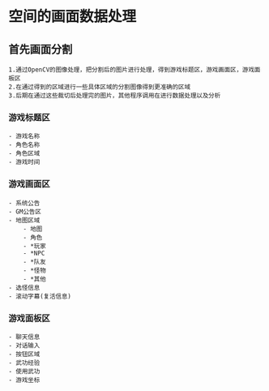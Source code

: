 # 空间的画面数据处理
## 首先画面分割
    1.通过OpenCV的图像处理，把分割后的图片进行处理，得到游戏标题区，游戏画面区，游戏面板区
    2.在通过得到的区域进行一些具体区域的分割图像得到更准确的区域
    3.后期在通过这些裁切后处理完的图片，其他程序调用在进行数据处理以及分析
### 游戏标题区
    - 游戏名称
    - 角色名称
    - 角色区域
    - 游戏时间
### 游戏画面区
    - 系统公告
    - GM公告区
    - 地图区域
        - 地图
        - 角色
        - *玩家
        - *NPC
        - *队友
        - *怪物
        - *其他       
    - 选怪信息
    - 滚动字幕(复活信息)
### 游戏面板区
    - 聊天信息
    - 对话输入
    - 按钮区域
    - 武功经验
    - 使用武功
    - 游戏坐标